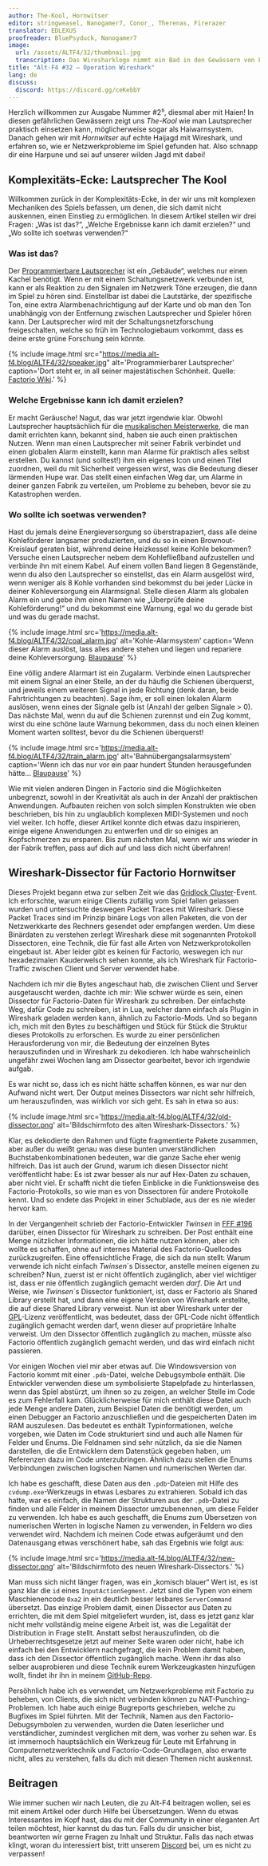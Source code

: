 ```yaml
---
author: The-Kool, Hornwitser
editor: stringweasel, Nanogamer7, Conor_, Therenas, Firerazer
translator: EDLEXUS
proofreader: BluePsyduck, Nanogamer7
image:
  url: /assets/ALTF4/32/thumbnail.jpg
  transcription: Das Wiresharklogo nimmt ein Bad in den Gewässern von Factorio
title: "Alt-F4 #32 – Operation Wireshark"
lang: de
discuss:
  discord: https://discord.gg/ceKebbY
---
```


Herzlich willkommen zur Ausgabe Nummer #2⁵, diesmal aber mit Haien! In diesen gefährlichen Gewässern zeigt uns *The-Kool* wie man Lautsprecher praktisch einsetzen kann, möglicherweise sogar als Haiwarnsystem. Danach gehen wir mit *Hornwitser* auf echte Haijagd mit Wireshark, und erfahren so, wie er Netzwerkprobleme im Spiel gefunden hat. Also schnapp dir eine Harpune und sei auf unserer wilden Jagd mit dabei!

## Komplexitäts-Ecke: Lautsprecher <author>The Kool</author>

Willkommen zurück in der Komplexitäts-Ecke, in der wir uns mit komplexen Mechaniken des Spiels befassen, um denen, die sich damit nicht auskennen, einen Einstieg zu ermöglichen. In diesem Artikel stellen wir drei Fragen: „Was ist das?“, „Welche Ergebnisse kann ich damit erzielen?“ und „Wo sollte ich soetwas verwenden?“

### Was ist das?

Der [Programmierbare Lautsprecher](https://wiki.factorio.com/Programmable_speaker/de) ist ein „Gebäude“, welches nur einen Kachel benötigt. Wenn er mit einem Schaltungsnetzwerk verbunden ist, kann er als Reaktion zu den Signalen im Netzwerk Töne erzeugen, die dann im Spiel zu hören sind. Einstellbar ist dabei die Lautstärke, der spezifische Ton, eine extra Alarmbenachrichtigung auf der Karte und ob man den Ton unabhängig von der Entfernung zwischen Lautsprecher und Spieler hören kann. Der Lautsprecher wird mit der Schaltungsnetzforschung freigeschalten, welche so früh im Technologiebaum vorkommt, dass es deine erste grüne Forschung sein könnte.

{% include image.html src="https://media.alt-f4.blog/ALTF4/32/speaker.jpg" alt='Programmierbarer Lautsprecher' caption='Dort steht er, in all seiner majestätischen Schönheit. Quelle: <a href="https://wiki.factorio.com/File:Programmable_speaker_entity.png">Factorio Wiki</a>.' %}

### Welche Ergebnisse kann ich damit erzielen?

Er macht Geräusche! Nagut, das war jetzt irgendwie klar. Obwohl Lautsprecher hauptsächlich für die [musikalischen Meisterwerke](https://miditorio.com/), die man damit errichten kann, bekannt sind, haben sie auch einen praktischen Nutzen. Wenn man einen Lautsprecher mit seiner Fabrik verbindet und einen globalen Alarm einstellt, kann man Alarme für praktisch alles selbst erstellen. Du kannst (und solltest!) ihm ein eigenes Icon und einen Titel zuordnen, weil du mit Sicherheit vergessen wirst, was die Bedeutung dieser lärmenden Hupe war. Das stellt einen einfachen Weg dar, um Alarme in deiner ganzen Fabrik zu verteilen, um Probleme zu beheben, bevor sie zu Katastrophen werden.

### Wo sollte ich soetwas verwenden?

Hast du jemals deine Energieversorgung so überstrapaziert, dass alle deine Kohleförderer langsamer produzierten, und du so in einen Brownout-Kreislauf geraten bist, während deine Heizkessel keine Kohle bekommen? Versuche einen Lautsprecher nebem dem Kohlefließband aufzustellen und verbinde ihn mit einem Kabel. Auf einem vollen Band liegen 8 Gegenstände, wenn du also den Lautsprecher so einstellst, das ein Alarm ausgelöst wird, wenn weniger als 8 Kohle vorhanden sind bekommst du bei jeder Lücke in deiner Kohleversorgung ein Alarmsignal. Stelle diesen Alarm als globalen Alarm ein und gebe ihm einen Namen wie „Überprüfe deine Kohleförderung!“ und du bekommst eine Warnung, egal wo du gerade bist und was du gerade machst.

{% include image.html src='https://media.alt-f4.blog/ALTF4/32/coal_alarm.jpg' alt='Kohle-Alarmsystem' caption='Wenn dieser Alarm auslöst, lass alles andere stehen und liegen und repariere deine Kohleversorgung. <a href="https://media.alt-f4.blog/ALTF4/32/coal_alarm_bp.txt">Blaupause</a>' %}

Eine völlig andere Alarmart ist ein Zugalarm. Verbinde einen Lautsprecher mit einem Signal an einer Stelle, an der du häufig die Schienen überquerst, und jeweils einem weiteren Signal in jede Richtung (denk daran, beide Fahrtrichtungen zu beachten). Sage ihm, er soll einen lokalen Alarm auslösen, wenn eines der Signale gelb ist (Anzahl der gelben Signale > 0). Das nächste Mal, wenn du auf die Schienen zurennst und ein Zug kommt, wirst du eine schöne laute Warnung bekommen, dass du noch einen kleinen Moment warten solltest, bevor du die Schienen überquerst!

{% include image.html src='https://media.alt-f4.blog/ALTF4/32/train_alarm.jpg' alt='Bahnübergangsalarmsystem' caption='Wenn ich das nur vor ein paar hundert Stunden herausgefunden hätte... <a href="https://media.alt-f4.blog/ALTF4/32/train_alarm_bp.txt">Blaupause</a>' %}

Wie mit vielen anderen Dingen in Factorio sind die Möglichkeiten unbegrenzt, sowohl in der Kreativität als auch in der Anzahl der praktischen Anwendungen. Aufbauten reichen von solch simplen Konstrukten wie oben beschrieben, bis hin zu unglaublich komplexen MIDI-Systemen und noch viel weiter. Ich hoffe, dieser Artikel konnte dich etwas dazu inspirieren, einige eigene Anwendungen zu entwerfen und dir so einiges an Kopfschmerzen zu ersparen. Bis zum nächsten Mal, wenn wir uns wieder in der Fabrik treffen, pass auf dich auf und lass dich nicht überfahren!

## Wireshark-Dissector für Factorio <author>Hornwitser</author>

Dieses Projekt begann etwa zur selben Zeit wie das [Gridlock Cluster](https://www.reddit.com/r/factorio/comments/c98wui/the_gridlock_cluster_a_clusterio_based_event/)-Event. Ich erforschte, warum einige Clients zufällig vom Spiel fallen gelassen wurden und untersuchte deswegen Packet Traces mit Wireshark. Diese Packet Traces sind im Prinzip binäre Logs von allen Paketen, die von der Netzwerkkarte des Rechners gesendet oder empfangen werden. Um diese Binärdaten zu verstehen zerlegt Wireshark diese mit sogenannten Protokoll Dissectoren, eine Technik, die für fast alle Arten von Netzwerkprotokollen eingebaut ist. Aber leider gibt es keinen für Factorio, weswegen ich nur hexadezimalen Kauderwelsch sehen konnte, als ich Wireshark für Factorio-Traffic zwischen Client und Server verwendet habe.

Nachdem ich mir die Bytes angeschaut hab, die zwischen Client und Server ausgetauscht werden, dachte ich mir: Wie schwer würde es sein, einen Dissector für Factorio-Daten für Wireshark zu schreiben. Der einfachste Weg, dafür Code zu schreiben, ist in Lua, welcher dann einfach als Plugin in Wireshark geladen werden kann, ähnlich zu Factorio-Mods. Und so begann ich, mich mit den Bytes zu beschäftigen und Stück für Stück die Struktur dieses Protokolls zu erforschen. Es wurde zu einer persönlichen Herausforderung von mir, die Bedeutung der einzelnen Bytes herauszufinden und in Wireshark zu dekodieren. Ich habe wahrscheinlich ungefähr zwei Wochen lang am Dissector gearbeitet, bevor ich irgendwie aufgab.

Es war nicht so, dass ich es nicht hätte schaffen können, es war nur den Aufwand nicht wert. Der Output meines Dissectors war nicht sehr hilfreich, um herauszufinden, was wirklich vor sich geht. Es sah in etwa so aus:

{% include image.html src='https://media.alt-f4.blog/ALTF4/32/old-dissector.png' alt='Bildschirmfoto des alten Wireshark-Dissectors.' %}

Klar, es dekodierte den Rahmen und fügte fragmentierte Pakete zusammen, aber außer du weißt genau was diese bunten unverständlichen Buchstabenkombinationen bedeuten, war die ganze Sache eher wenig hilfreich. Das ist auch der Grund, warum ich diesen Dissector nicht veröffentlicht habe: Es ist zwar besser als nur auf Hex-Daten zu schauen, aber nicht viel. Er schafft nicht die tiefen Einblicke in die Funktionsweise des Factorio-Protokolls, so wie man es von Dissectoren für andere Protokolle kennt. Und so endete das Projekt in einer Schublade, aus der es nie wieder hervor kam.

In der Vergangenheit schrieb der Factorio-Entwickler _Twinsen_ in [FFF #196](https://factorio.com/blog/post/fff-196) darüber, einen Dissector für Wireshark zu schreiben. Der Post enthält eine Menge nützlicher Informationen, die ich hätte nutzen können, aber ich wollte es schaffen, ohne auf internes Material des Factorio-Quellcodes zurückzugreifen. Eine offensichtliche Frage, die sich da nun stellt: Warum verwende ich nicht einfach _Twinsen_´s Dissector, anstelle meinen eigenen zu schreiben? Nun, zuerst ist er nicht öffentlich zugänglich, aber viel wichtiger ist, dass er nie öffentlich zugänglich gemacht werden _darf_. Die Art und Weise, wie _Twinsen_´s Dissector funktioniert, ist, dass er Factorio als Shared Library erstellt hat, und dann eine eigene Version von Wireshark erstellte, die auf diese Shared Library verweist. Nun ist aber Wireshark unter der [GPL](https://de.wikipedia.org/wiki/GNU_General_Public_License)-Lizenz veröffentlicht, was bedeutet, dass der GPL-Code nicht öffentlich zugänglich gemacht werden darf, wenn dieser auf proprietäre Inhalte verweist. Um den Dissector öffentlich zugänglich zu machen, müsste also Factorio öffentlich zugänglich gemacht werden, und das wird einfach nicht passieren.

Vor einigen Wochen viel mir aber etwas auf. Die Windowsversion von Factorio kommt mit einer `.pdb`-Datei, welche Debugsymbole enthält. Die Entwickler verwenden diese um symbolisierte Stapelpfade zu hinterlassen, wenn das Spiel abstürzt, um ihnen so zu zeigen, an welcher Stelle im Code es zum Fehlerfall kam. Glücklicherweise für mich enthält diese Datei auch jede Menge andere Daten, zum Beispiel Daten die benötigt werden, um einen Debugger an Factorio anzuschließen und die gespeicherten Daten im RAM auszulesen. Das bedeutet es enthält Typinformationen, welche vorgeben, wie Daten im Code strukturiert sind und auch alle Namen für Felder und Enums. Die Feldnamen sind sehr nützlich, da sie die Namen darstellen, die die Entwicklern dem Datenstück gegeben haben, um Referenzen dazu im Code unterzubringen. Ähnlich dazu stellen die Enums Verbindungen zwischen logischen Namen und numerischen Werten dar.

Ich habe es geschafft, diese Daten aus den `.pdb`-Dateien mit Hilfe des `cvdump.exe`-Werkzeugs in etwas Lesbares zu extrahieren. Sobald ich das hatte, war es einfach, die Namen der Strukturen aus der `.pdb`-Datei zu finden und alle Felder in meinem Dissector umzubenennen, um diese Felder zu verwenden. Ich habe es auch geschafft, die Enums zum Übersetzen von numerischen Werten in logische Namen zu verwenden, in Feldern wo dies verwendet wird. Nachdem ich meinen Code etwas aufgeräumt und den Datenausgang etwas verschönert habe, sah das Ergebnis wie folgt aus:

{% include image.html src='https://media.alt-f4.blog/ALTF4/32/new-dissector.png' alt='Bildschirmfoto des neuen Wireshark-Dissectors.' %}

Man muss sich nicht länger fragen, was ein „komisch blauer“ Wert ist, es ist ganz klar die `id` eines `InputActionSegment`. Jetzt sind die Typen von einem Maschienencode `0xa2` in ein deutlich besser lesbares `ServerCommand` übersetzt. Das einzige Problem damit, einen Dissector aus Daten zu errichten, die mit dem Spiel mitgeliefert wurden, ist, dass es jetzt ganz klar nicht mehr vollständig meine eigene Arbeit ist, was die Legalität der Distribution in Frage stellt. Anstatt selbst herauszufinden, ob die Urheberrechtsgesetze jetzt auf meiner Seite waren oder nicht, habe ich einfach bei den Entwicklern nachgefragt, die kein Problem damit haben, dass ich den Dissector öffentlich zugänglich mache. Wenn ihr das also selber ausprobieren und diese Technik eurem Werkzeugkasten hinzufügen wollt, findet ihr ihn in meinem [GitHub-Repo](https://github.com/Hornwitser/factorio_dissector).

Persöhnlich habe ich es verwendet, um Netzwerkprobleme mit Factorio zu beheben, von Clients, die sich nicht verbinden können zu NAT-Punching-Problemen. Ich habe auch einige Bugreports geschrieben, welche zu Bugfixes im Spiel führten. Mit der Technik, Namen aus den Factorio-Debugsymbolen zu verwenden, wurden die Daten leserlicher und verständlicher, zumindest verglichen mit dem, was vorher zu sehen war. Es ist immernoch hauptsächlich ein Werkzeug für Leute mit Erfahrung in Computernetzwerktechnik und Factorio-Code-Grundlagen, also erwarte nicht, alles zu verstehen, falls du dich mit diesen Themen nicht auskennst.

## Beitragen

Wie immer suchen wir nach Leuten, die zu Alt-F4 beitragen wollen, sei es mit einem Artikel oder durch Hilfe bei Übersetzungen. Wenn du etwas Interessantes im Kopf hast, das du mit der Community in einer eleganten Art teilen möchtest, hier kannst du das tun. Falls du dir unsicher bist, beantworten wir gerne Fragen zu Inhalt und Struktur. Falls das nach  etwas klingt, woran du interessiert bist, tritt unserem [Discord](https://discord.gg/nxnCFkb) bei, um es nicht zu verpassen!
